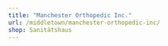 ```yaml
---
title: "Manchester Orthopedic Inc."
url: /middletown/manchester-orthopedic-inc/
shop: Sanitätshaus
---
```

